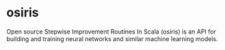 # osiris

Open source Stepwise Improvement Routines In Scala (osiris) is an API for building and training neural networks and similar machine learning models. 
